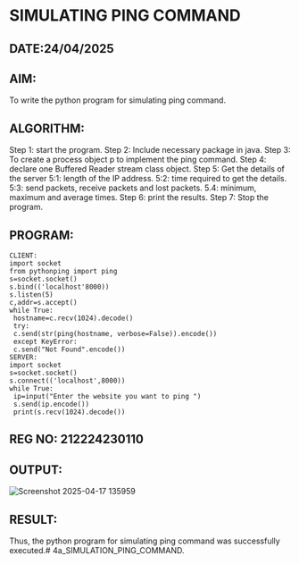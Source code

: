 # SIMULATING PING COMMAND
## DATE:24/04/2025
## AIM:
To write the python program for simulating ping command.
## ALGORITHM:
Step 1: start the program.
Step 2: Include necessary package in java.
Step 3: To create a process object p to implement the ping command.
Step 4: declare one Buffered Reader stream class object.
Step 5: Get the details of the server
 5:1: length of the IP address.
 5:2: time required to get the details.
 5:3: send packets, receive packets and lost packets.
 5.4: minimum, maximum and average times.
Step 6: print the results.
Step 7: Stop the program.
## PROGRAM:
```
CLIENT:
import socket
from pythonping import ping
s=socket.socket()
s.bind(('localhost'8000))
s.listen(5)
c,addr=s.accept()
while True:
 hostname=c.recv(1024).decode()
 try:
 c.send(str(ping(hostname, verbose=False)).encode())
 except KeyError:
 c.send("Not Found".encode())
SERVER:
import socket
s=socket.socket()
s.connect(('localhost',8000))
while True:
 ip=input("Enter the website you want to ping ")
 s.send(ip.encode())
 print(s.recv(1024).decode())
```
## REG NO: 212224230110
## OUTPUT:
![Screenshot 2025-04-17 135959](https://github.com/user-attachments/assets/0d9fe808-5ab9-4907-bdfc-30c16cf49dfd)

## RESULT:
Thus, the python program for simulating ping command was successfully executed.# 4a_SIMULATION_PING_COMMAND.

